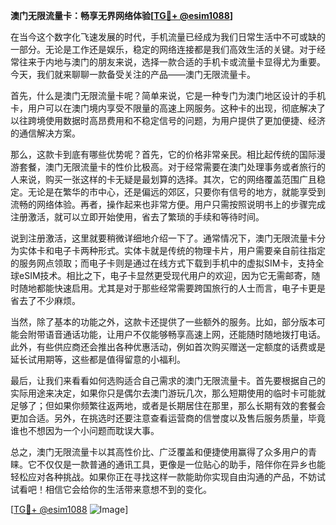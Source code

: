 **澳门无限流量卡：畅享无界网络体验[[TG💪+ @esim1088](https://t.me/s/esim1088)]**

在当今这个数字化飞速发展的时代，手机流量已经成为我们日常生活中不可或缺的一部分。无论是工作还是娱乐，稳定的网络连接都是我们高效生活的关键。对于经常往来于内地与澳门的朋友来说，选择一款合适的手机卡或流量卡显得尤为重要。今天，我们就来聊聊一款备受关注的产品——澳门无限流量卡。

首先，什么是澳门无限流量卡呢？简单来说，它是一种专门为澳门地区设计的手机卡，用户可以在澳门境内享受不限量的高速上网服务。这种卡的出现，彻底解决了以往跨境使用数据时高昂费用和不稳定信号的问题，为用户提供了更加便捷、经济的通信解决方案。

那么，这款卡到底有哪些优势呢？首先，它的价格非常亲民。相比起传统的国际漫游套餐，澳门无限流量卡的性价比极高。对于经常需要在澳门处理事务或者旅行的人来说，购买一张这样的卡无疑是最划算的选择。其次，它的网络覆盖范围广且稳定。无论是在繁华的市中心，还是偏远的郊区，只要你有信号的地方，就能享受到流畅的网络体验。再者，操作起来也非常方便。用户只需按照说明书上的步骤完成注册激活，就可以立即开始使用，省去了繁琐的手续和等待时间。

说到注册激活，这里就要稍微详细地介绍一下了。通常情况下，澳门无限流量卡分为实体卡和电子卡两种形式。实体卡就是传统的物理卡片，用户需要亲自前往指定的服务网点领取；而电子卡则是通过在线方式下载到手机中的虚拟SIM卡，支持全球eSIM技术。相比之下，电子卡显然更受现代用户的欢迎，因为它无需邮寄，随时随地都能快速启用。尤其是对于那些经常需要跨国旅行的人士而言，电子卡更是省去了不少麻烦。

当然，除了基本的功能之外，这款卡还提供了一些额外的服务。比如，部分版本可能会附带语音通话功能，让用户不仅能够畅享高速上网，还能随时随地拨打电话。此外，有些供应商还会推出各种优惠活动，例如首次购买赠送一定额度的话费或是延长试用期等，这些都是值得留意的小福利。

最后，让我们来看看如何选购适合自己需求的澳门无限流量卡。首先要根据自己的实际用途来决定，如果你只是偶尔去澳门游玩几次，那么短期使用的临时卡可能就足够了；但如果你频繁往返两地，或者是长期居住在那里，那么长期有效的套餐会更加合适。另外，在挑选时还要注意查看运营商的信誉度以及售后服务质量，毕竟谁也不想因为一个小问题而耽误大事。

总之，澳门无限流量卡以其高性价比、广泛覆盖和便捷使用赢得了众多用户的青睐。它不仅仅是一款普通的通讯工具，更像是一位贴心的助手，陪伴你在异乡也能轻松应对各种挑战。如果你正在寻找这样一款能助你实现自由沟通的产品，不妨试试看吧！相信它会给你的生活带来意想不到的变化。

[[TG💪+ @esim1088](https://t.me/s/esim1088) ![Image](https://i.postimg.cc/4NQfJmqS/Snipaste-2025-05-13-00-14-12.png)]